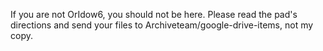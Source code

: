 If you are not OrIdow6, you should not be here. Please read the pad's directions and send your files to Archiveteam/google-drive-items, not my copy.
